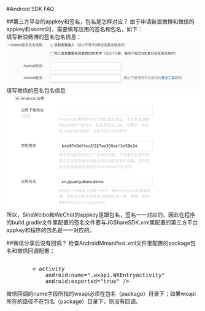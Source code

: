 #Android SDK FAQ




##第三方平台的appkey和签名，包名是怎样对应？
由于申请新浪微博和微信的appkey和secret时，需要填写应用的签名和包名，如下：<br>
填写新浪微博的签名包名信息：
![](../image/Sina_package.png)<br>
填写微信的签名包名信息
![](../image/WeChat_package.png)<br>
所以，SinaWeibo和WeChat的appkey是跟包名，签名一一对应的，因此在程序的build.gradle文件里配置的签名文件要与JGShareSDK.xml里配置的第三方平台appkey和程序的包名是一一对应的。<br/>




##微信分享后没有回调？
检查AndroidMmanifest.xml文件里配置的package包名和微信回调配置；
<pre>
<!-- Optional 微信分享回调-->
        < activity
            android:name=".wxapi.WXEntryActivity"
            android:exported="true" />
</pre>
微信回调的name字段所指的wxapi必须在包名（package）目录下；如果wxapi所在的路径不在包名（package）目录下，则没有回调。